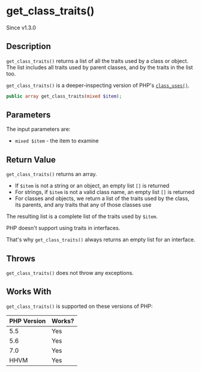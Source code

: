 # get_class_traits()

<div class="callout info">
Since v1.3.0
</div>

## Description

`get_class_traits()` returns a list of all the traits used by a class or object. The list includes all traits used by parent classes, and by the traits in the list too.

`get_class_traits()` is a deeper-inspecting version of PHP's [`class_uses()`](http://php.net/manual/en/function.class-uses.php).

```php
public array get_class_traits(mixed $item);
```

## Parameters

The input parameters are:

- `mixed $item` - the item to examine

## Return Value

`get_class_traits()` returns an array.

* If `$item` is not a string or an object, an empty list `[]` is returned
* For strings, if `$item` is not a valid class name, an empty list `[]` is returned
* For classes and objects, we return a list of the traits used by the class, its parents, and any traits that any of those classes use

The resulting list is a complete list of the traits used by `$item`.

<div class="callout warning" markdown="1">
PHP doesn't support using traits in interfaces.

That's why `get_class_traits()` always returns an empty list for an interface.
</div>

## Throws

`get_class_traits()` does not throw any exceptions.

## Works With

`get_class_traits()` is supported on these versions of PHP:

PHP Version | Works?
------------|-------
5.5 | Yes
5.6 | Yes
7.0 | Yes
HHVM | Yes
